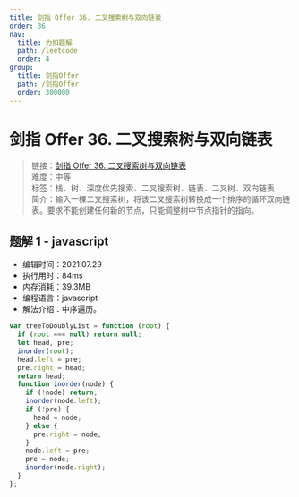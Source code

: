 ```yaml
---
title: 剑指 Offer 36. 二叉搜索树与双向链表
order: 36
nav:
  title: 力扣题解
  path: /leetcode
  order: 4
group:
  title: 剑指Offer
  path: /剑指Offer
  order: 300000
---
```


# 剑指 Offer 36. 二叉搜索树与双向链表

> 链接：[剑指 Offer 36. 二叉搜索树与双向链表](https://leetcode-cn.com/problems/er-cha-sou-suo-shu-yu-shuang-xiang-lian-biao-lcof/)  
> 难度：中等  
> 标签：栈、树、深度优先搜索、二叉搜索树、链表、二叉树、双向链表  
> 简介：输入一棵二叉搜索树，将该二叉搜索树转换成一个排序的循环双向链表。要求不能创建任何新的节点，只能调整树中节点指针的指向。

## 题解 1 - javascript

- 编辑时间：2021.07.29
- 执行用时：84ms
- 内存消耗：39.3MB
- 编程语言：javascript
- 解法介绍：中序遍历。

```javascript
var treeToDoublyList = function (root) {
  if (root === null) return null;
  let head, pre;
  inorder(root);
  head.left = pre;
  pre.right = head;
  return head;
  function inorder(node) {
    if (!node) return;
    inorder(node.left);
    if (!pre) {
      head = node;
    } else {
      pre.right = node;
    }
    node.left = pre;
    pre = node;
    inorder(node.right);
  }
};
```
